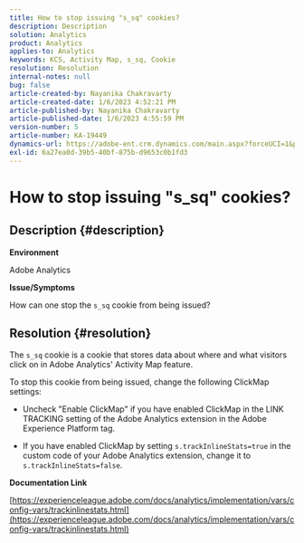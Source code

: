 ```yaml
---
title: How to stop issuing "s_sq" cookies?
description: Description
solution: Analytics
product: Analytics
applies-to: Analytics
keywords: KCS, Activity Map, s_sq, Cookie
resolution: Resolution
internal-notes: null
bug: false
article-created-by: Nayanika Chakravarty
article-created-date: 1/6/2023 4:52:21 PM
article-published-by: Nayanika Chakravarty
article-published-date: 1/6/2023 4:55:59 PM
version-number: 5
article-number: KA-19449
dynamics-url: https://adobe-ent.crm.dynamics.com/main.aspx?forceUCI=1&pagetype=entityrecord&etn=knowledgearticle&id=a8f5d877-e28d-ed11-81ac-6045bd006ce9
exl-id: 6a27ea0d-39b5-40bf-875b-d9653c0b1fd3
---
```

# How to stop issuing "s_sq" cookies?

## Description {#description}


<b>Environment</b>

Adobe Analytics

<b>Issue/Symptoms</b>

How can one stop the `s_sq` cookie from being issued?


## Resolution {#resolution}


The `s_sq` cookie is a cookie that stores data about where and what visitors click on in Adobe Analytics' Activity Map feature.

To stop this cookie from being issued, change the following ClickMap settings:

- Uncheck "Enable ClickMap" if you have enabled ClickMap in the LINK TRACKING setting of the Adobe Analytics extension in the Adobe Experience Platform tag.

- If you have enabled ClickMap by setting `s.trackInlineStats=true` in the custom code of your Adobe Analytics extension, change it to `s.trackInlineStats=false`.

<b>Documentation Link</b>

[https://experienceleague.adobe.com/docs/analytics/implementation/vars/config-vars/trackinlinestats.html](https://experienceleague.adobe.com/docs/analytics/implementation/vars/config-vars/trackinlinestats.html)
